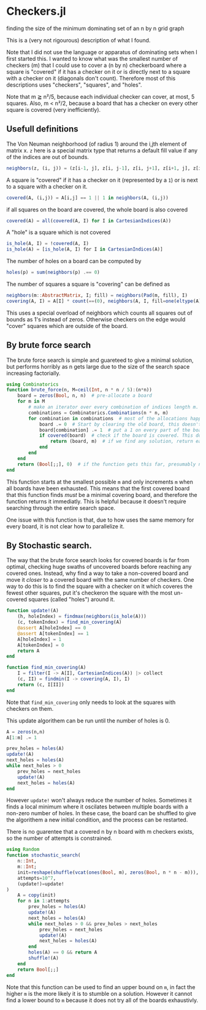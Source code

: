 # Checkers.jl
finding the size of the minimum dominating set of an n by n grid graph

This is a (very not rigourous) description of what I found.

Note that I did not use the language or apparatus of dominating sets when I 
first started this. I wanted to know what was the smallest number
of checkers (m) that I could use to cover a (n by n) checkerboard where a square is 
"covered" if it has a checker on it or is directly next to a square with a 
checker on it (diagonals don't count). Therefore most of this descriptions uses 
"checkers", "squares", and "holes".

Note that m ≧ n²/5, because each individual checker can cover, at most, 5 squares. 
Also, m < n²/2, because a board that has a checker on every other square is 
covered (very inefficiently).

## Usefull definitions 

The Von Neuman neighborhood (of radius 1) around the i,jth element of 
matrix x. `z` here is a special matrix type that returns a default fill value
if any of the indices are out of bounds.

```julia
neighbors(z, (i, j)) = (z[i-1, j], z[i, j-1], z[i, j+1], z[i+1, j], z[i, j])
```

A square is "covered" if it has a checker on it (represented by a `1`) or is 
next to a square with a checker on it. 

```julia
covered(A, (i,j)) = A[i,j] == 1 || 1 in neighbors(A, (i,j))
```

if all squares on the board are covered, the whole board is also covered
```julia
covered(A) = all(covered(A, I) for I in CartesianIndices(A))
```

A "hole" is a square which is not covered
```julia
is_hole(A, I) = !covered(A, I)
is_hole(A) = [is_hole(A, I) for I in CartesianIndices(A)]
```
The number of holes on a board can be computed by 

```julia
holes(p) = sum(neighbors(p) .== 0)
```

The number of squares a square is "covering" can be defined as
```julia
neighbors(m::AbstractMatrix, I; fill) = neighbors(Pad(m, fill), I)
covering(A, I) = A[I] * count(==(0), neighbors(A, I, fill=one(eltype(A))))
```

This uses a special overload of neighbors which counts all squares out of 
bounds as 1's instead of zeros. Otherwise checkers on the edge would "cover" 
squares which are outside of the board.

## By brute force search
The brute force search is simple and guareteed to give a minimal solution, but
performs horribly as n gets large due to the size of the search space 
increasing factorially. 

```julia
using Combinatorics
function brute_force(n, M=ceil(Int, n * n / 5):(n*n))
    board = zeros(Bool, n, n)  # pre-allocate a board
    for m in M
        # make an iterator over every combination of indices length m. These is where we'll put the 1s
        combinations = Combinatorics.Combinations(n * n, m)
        for combination in combinations  # most of the allocations happen here
            board .= 0  # Start by clearing the old board, this doesn't allocate
            board[combination] .= 1  # put a 1 on every part of the board specified by that combination of indices.
            if covered(board)  # check if the board is covered. This doesn't allocate somehow
                return (board, m)  # if we find any solution, return early 
            end
        end
    end
    return (Bool[;;], 0)  # if the function gets this far, presumably no solutions exist
end
```
This function starts at the smallest possible `m` and only increments `m` when
all boards have been exhausted. This means that the first covered board that
this function finds *must* be a minimal covering board, and therefore the 
function returns it immediatly. This is helpful because it doesn't require 
searching through the entire search space.

One issue with this function is that, due to how uses the same memory for every
board, it is not clear how to parallelize it.

## By Stochastic search. 

The way that the brute force search looks for covered boards is far from optimal, checking huge swaths
of uncovered boards before reaching any covered ones. Instead, why find a way to take a non-covered board
and move it *closer* to a covered board with the same number of checkers. One way to do this is to find the square
with a checker on it which coveres the fewest other squares, put it's checkeron the square with the most un-covered 
squares (called "holes") around it.

```julia
function update!(A)
    (h, holeIndex) = findmax(neighbors(is_hole(A)))
    (c, tokenIndex) = find_min_covering(A)
    @assert A[holeIndex] == 0
    @assert A[tokenIndex] == 1
    A[holeIndex] = 1
    A[tokenIndex] = 0
    return A
end
```

```julia
function find_min_covering(A)
    I = filter(I -> A[I], CartesianIndices(A)) |> collect
    (c, II) = findmin(I -> covering(A, I), I)
    return (c, I[II])
end
```

Note that `find_min_covering` only needs to look at the squares with checkers on them.

This update algorithem can be run until the number of holes is 0.

```julia
A = zeros(n,n)
A[1:m] .= 1

prev_holes = holes(A)
update!(A)
next_holes = holes(A)
while next_holes > 0
    prev_holes = next_holes
    update!(A)
    next_holes = holes(A)
end
```

However `update!` won't always reduce the number of holes. Sometimes it finds a 
local minimum where it oscilates between multiple boards with a non-zero 
number of holes. In these case, the board can be shuffled to give the 
algorithem a new initial condition, and the process can be restarted.

There is no guarentee that a covered n by n board with m checkers exists, 
so the number of attempts is constrained.

```julia
using Random
function stochastic_search(
    n::Int,
    m::Int;
    init=reshape(shuffle(vcat(ones(Bool, m), zeros(Bool, n * n - m))), n, n),
    attempts=10^7,
    (update!)=update!
)
    A = copy(init)
    for n in 1:attempts
        prev_holes = holes(A)
        update!(A)
        next_holes = holes(A)
        while next_holes > 0 && prev_holes > next_holes
            prev_holes = next_holes
            update!(A)
            next_holes = holes(A)
        end
        holes(A) == 0 && return A
        shuffle!(A)
    end
    return Bool[;;]
end
```

Note that this function can be used to find an upper bound on `m`, in fact 
the higher `m` is the more likely it is to stumble on a solution. However it cannot 
find a lower bound to `m` because it does not try all of the boards exhaustivly.
